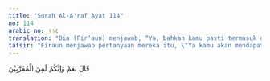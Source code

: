 ```yaml
---
title: "Surah Al-A'raf Ayat 114"
no: 114
arabic_no: ١١٤
translation: "Dia (Fir‘aun) menjawab, “Ya, bahkan kamu pasti termasuk orang-orang yang dekat (kepadaku).”"
tafsir: "Firaun menjawab pertanyaan mereka itu, \"Ya kamu akan mendapat upah yang besar, dan di samping itu kamu akan menjadi orang-orang yang dekat dengan kami, sehingga kamu akan memperoleh pangkat dan harta benda yang akan memberikan kenikmatan dan kebahagiaan bagimu\".\n\nJawaban Firaun kepada para ahli sihir tersebut menunjukkan bahwa ia sangat memerlukan tenaga dan keahlian mereka, karena ia sangat khawatir akan kehilangan kedudukan dan kerajaannya, menurut pendapatnya akan timbul malapetaka baginya apabila ia tidak memenuhi permintaan mereka itu. Oleh sebab itu, imbalan jasa yang dijanjikan kepada mereka tidak hanya sekedar upah yang berwujud uang dan benda, melainkan ditambah pula dengan pangkat dan kedudukan sebagai orang yang dekat kepada raja. Ini adalah merupakan satu impian dan kebanggaan yang didambakan oleh banyak orang."
---
```

قَالَ نَعَمْ وَاِنَّكُمْ لَمِنَ الْمُقَرَّبِيْنَ